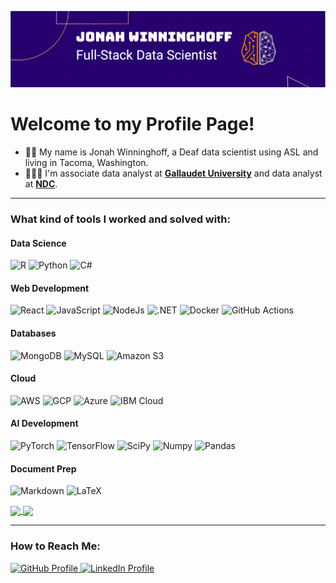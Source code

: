 ![Banner of Jonah Winninghoff | Full-Stack Data Scientist](banner.png)

<h1>Welcome to my Profile Page!</h1>

- 🧏🏻 My name is Jonah Winninghoff, a Deaf data scientist using ASL and living in Tacoma, Washington.
- 🧑🏻‍💼 I'm associate data analyst at **[Gallaudet University](https://gallaudet.edu/)** and data analyst at **[NDC](https://www.nationaldeafcenter.org/)**.

-----

<h3>What kind of tools I worked and solved with:</h3>  

<p>

  <h4>Data Science</h4>
  <p>
    <img alt="R" src = 'https://img.shields.io/badge/R-path?style=for-the-badge&logo=R&logoColor=white&color=%23276DC3' />
    <img alt="Python" src="https://img.shields.io/badge/Python-3776AB?style=for-the-badge&logo=python&logoColor=white" /> 
    <img alt="C#" src="https://img.shields.io/badge/C%23-path?style=for-the-badge&logo=PyTorch&logoColor=white&color=%23512BD4" />  
  </p>
  
  <h4>Web Development</h4>
  <p>
    <img alt="React" src="https://img.shields.io/badge/React-20232A?style=for-the-badge&logo=react&logoColor=61DAFB" /> 
    <img alt="JavaScript" src="https://img.shields.io/badge/JavaScript-path?style=for-the-badge&logo=JavaScript&logoColor=black&color=%23F7DF1E" /> 
    <img alt="NodeJs" src="https://img.shields.io/badge/Node.js-339933?style=for-the-badge&logo=nodedotjs&logoColor=white" /> 
    <img alt=".NET" src='https://img.shields.io/badge/.NET-path?style=for-the-badge&logo=.NET&logoColor=white&color=%23512BD4'/>
    <img alt='Docker' src='https://img.shields.io/badge/Docker-path?style=for-the-badge&logo=Docker&logoColor=white&color=%232496ED' />
    <img alt='GitHub Actions' src='https://img.shields.io/badge/GitHub%20Actions-path?style=for-the-badge&logo=GitHub%20Actions&logoColor=white&color=%232088FF' />
  </p>
  
  <h4>Databases</h4>
  <p>
    <img alt="MongoDB" src="https://img.shields.io/badge/MongoDB-4EA94B?style=for-the-badge&logo=mongodb&logoColor=white" /> 
    <img alt="MySQL" src="https://img.shields.io/badge/MySQL-005C84?style=for-the-badge&logo=mysql&logoColor=white" /> 
    <img alt="Amazon S3" src="https://img.shields.io/badge/Amazon%20S3-path?style=for-the-badge&logo=Amazon%20S3&logoColor=white&color=%23569A31" /> 
  </p>
  
  <h4>Cloud</h4>
  <p>
    <img alt="AWS" src="https://img.shields.io/badge/Amazon_AWS-FF9900?style=for-the-badge&logo=amazonaws&logoColor=white" /> 
    <img alt="GCP" src="https://img.shields.io/badge/Google_Cloud-4285F4?style=for-the-badge&logo=google-cloud&logoColor=white" /> 
    <img alt="Azure" src="https://img.shields.io/badge/Microsoft_Azure-0089D6?style=for-the-badge&logo=microsoft-azure&logoColor=white" />
    <img alt="IBM Cloud" src="https://img.shields.io/badge/IBM%20Cloud-path?style=for-the-badge&logo=IBM%20Cloud&logoColor=white&color=%231261FE" />
  </p>

  <h4>AI Development</h4>
  <p>
    <img alt="PyTorch" src="https://img.shields.io/badge/PyTorch-path?style=for-the-badge&logo=PyTorch&logoColor=white&color=%23EE4C2C" />
    <img alt="TensorFlow" src="https://img.shields.io/badge/TensorFlow-path?style=for-the-badge&logo=TensorFlow&logoColor=white&color=%23FF6F00" />
    <img alt='SciPy' src='https://img.shields.io/badge/SciPy-path?style=for-the-badge&logo=SciPy&logoColor=white&color=%238CAAE6' />
    <img alt="Numpy" src="https://img.shields.io/badge/Numpy-777BB4?style=for-the-badge&logo=numpy&logoColor=white" /> 
    <img alt="Pandas" src="https://img.shields.io/badge/Pandas-2C2D72?style=for-the-badge&logo=pandas&logoColor=white" />
  </p>

  <h4>Document Prep</h4>
  <p>
    <img alt="Markdown" src="https://img.shields.io/badge/Markdown-path?style=for-the-badge&logo=MarkDown&logoColor=white&color=%23000000" />
    <img alt="LaTeX" src="https://img.shields.io/badge/LaTeX-path?style=for-the-badge&logo=LaTeX&logoColor=white&color=%23008080" />
  </p>
</p>
 
<a href="https://github-readme-stats.vercel.app/api/top-langs/?username=jonahwinninghoff&layout=compact">
  <img align="center" src="https://github-readme-stats.vercel.app/api/top-langs/?username=jonahwinninghoff&layout=compact" height = '170px'/>
</a>
<a href="https://github-readme-stats.vercel.app/api?username=jonahwinninghoff">
  <img align="center" src="https://github-readme-stats.vercel.app/api?username=jonahwinninghoff" height = '170px'/>
</a>

----

<h3>How to Reach Me:</h3>
<p>
  <a href='https://www.github.com/jonahwinninghoff' target="_blank">
    <img alt='GitHub Profile' src='https://img.shields.io/badge/GitHub-path?style=for-the-badge&logo=GitHub&logoColor=white&color=%23181717'/>
  </a>
  <a href='https://www.linkedin.com/in/jonah-winninghoff-2b9b167b/' target="_blank">
    <img alt='LinkedIn Profile' src='https://img.shields.io/badge/LinkedIn-path?style=for-the-badge&logo=LinkedIn&logoColor=white&color=%230A66C2&link=https%3A%2F%2Fgithub.com%2Fjonahwinninghoff'/>
  </a>
</p>



